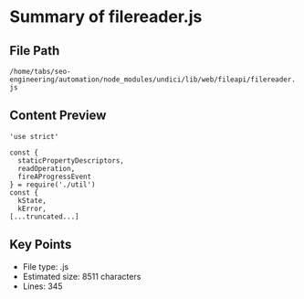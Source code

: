 # Summary of filereader.js
  
## File Path
`/home/tabs/seo-engineering/automation/node_modules/undici/lib/web/fileapi/filereader.js`

## Content Preview
```
'use strict'

const {
  staticPropertyDescriptors,
  readOperation,
  fireAProgressEvent
} = require('./util')
const {
  kState,
  kError,
[...truncated...]
```

## Key Points
- File type: .js
- Estimated size: 8511 characters
- Lines: 345
